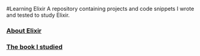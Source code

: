 #Learning Elixir
A repository containing projects and code snippets I wrote and tested to study Elixir.

### [About Elixir](https://elixir-lang.org/)
### [The book I studied](https://www.manning.com/books/elixir-in-action) 	

